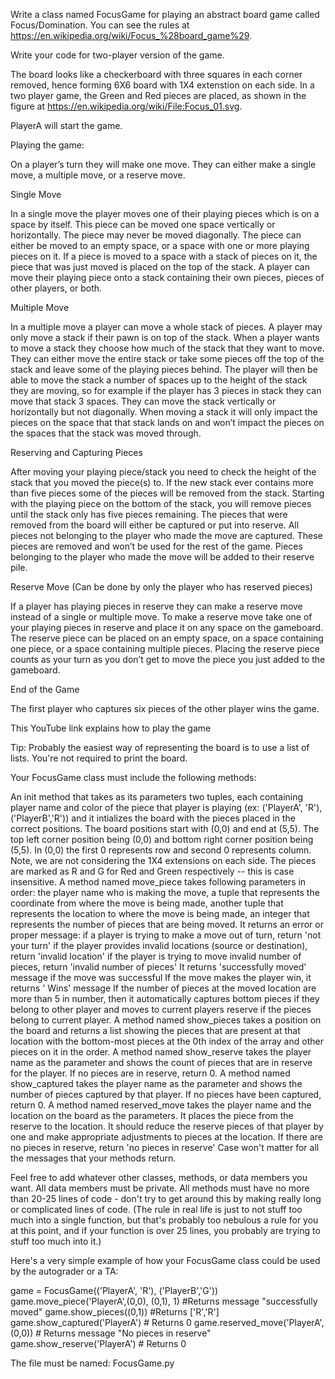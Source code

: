 Write a class named FocusGame for playing an abstract board game called Focus/Domination. You can see the rules at https://en.wikipedia.org/wiki/Focus_%28board_game%29.

Write your code for two-player version of the game.

The board looks like a checkerboard with three squares in each corner removed, hence forming 6X6 board with 1X4 extenstion on each side. In a two player game, the Green and Red pieces are placed, as shown in the figure at https://en.wikipedia.org/wiki/File:Focus_01.svg.

PlayerA will start the game.

Playing the game:

On a player’s turn they will make one move. They can either make a single move, a multiple move, or a reserve move.

Single Move

In a single move the player moves one of their playing pieces which is on a space by itself. This piece can be moved one space vertically or horizontally. The piece may never be moved diagonally. The piece can either be moved to an empty space, or a space with one or more playing pieces on it. If a piece is moved to a space with a stack of pieces on it, the piece that was just moved is placed on the top of the stack. A player can move their playing piece onto a stack containing their own pieces, pieces of other players, or both.

Multiple Move

In a multiple move a player can move a whole stack of pieces. A player may only move a stack if their pawn is on top of the stack. When a player wants to move a stack they choose how much of the stack that they want to move. They can either move the entire stack or take some pieces off the top of the stack and leave some of the playing pieces behind. The player will then be able to move the stack a number of spaces up to the height of the stack they are moving, so for example if the player has 3 pieces in stack they can move that stack 3 spaces. They can move the stack vertically or horizontally but not diagonally. When moving a stack it will only impact the pieces on the space that that stack lands on and won’t impact the pieces on the spaces that the stack was moved through.

Reserving and Capturing Pieces

After moving your playing piece/stack you need to check the height of the stack that you moved the piece(s) to. If the new stack ever contains more than five pieces some of the pieces will be removed from the stack. Starting with the playing piece on the bottom of the stack, you will remove pieces until the stack only has five pieces remaining. The pieces that were removed from the board will either be captured or put into reserve. All pieces not belonging to the player who made the move are captured. These pieces are removed and won’t be used for the rest of the game. Pieces belonging to the player who made the move will be added to their reserve pile.

Reserve Move (Can be done by only the player who has reserved pieces)

If a player has playing pieces in reserve they can make a reserve move instead of a single or multiple move. To make a reserve move take one of your playing pieces in reserve and place it on any space on the gameboard. The reserve piece can be placed on an empty space, on a space containing one piece, or a space containing multiple pieces. Placing the reserve piece counts as your turn as you don’t get to move the piece you just added to the gameboard.

End of the Game

The first player who captures six pieces of the other player wins the game.

This YouTube link explains how to play the game

Tip: Probably the easiest way of representing the board is to use a list of lists. You're not required to print the board.

Your FocusGame class must include the following methods:

An init method that takes as its parameters two tuples, each containing player name and color of the piece that player is playing (ex: ('PlayerA', 'R'), ('PlayerB','R')) and it intializes the board with the pieces placed in the correct positions. The board positions start with (0,0) and end at (5,5). The top left corner position being (0,0) and bottom right corner position being (5,5). In (0,0) the first 0 represents row and second 0 represents column. Note, we are not considering the 1X4 extensions on each side. The pieces are marked as R and G for Red and Green respectively -- this is case insensitive.
A method named move_piece takes following parameters in order: the player name who is making the move, a tuple that represents the coordinate from where the move is being made, another tuple that represents the location to where the move is being made, an integer that represents the number of pieces that are being moved.
It returns an error or proper message:
if a player is trying to make a move out of turn, return 'not your turn'
if the player provides invalid locations (source or destination), return 'invalid location'
if the player is trying to move invalid number of pieces, return 'invalid number of pieces'
It returns 'successfully moved' message if the move was successful
If the move makes the player win, it returns ' Wins' message
If the number of pieces at the moved location are more than 5 in number, then it automatically captures bottom pieces if they belong to other player and moves to current players reserve if the pieces belong to current player.
A method named show_pieces takes a position on the board and returns a list showing the pieces that are present at that location with the bottom-most pieces at the 0th index of the array and other pieces on it in the order.
A method named show_reserve takes the player name as the parameter and shows the count of pieces that are in reserve for the player. If no pieces are in reserve, return 0.
A method named show_captured takes the player name as the parameter and shows the number of pieces captured by that player. If no pieces have been captured, return 0.
A method named reserved_move takes the player name and the location on the board as the parameters. It places the piece from the reserve to the location. It should reduce the reserve pieces of that player by one and make appropriate adjustments to pieces at the location. If there are no pieces in reserve, return 'no pieces in reserve'
Case won't matter for all the messages that your methods return.

Feel free to add whatever other classes, methods, or data members you want. All data members must be private. All methods must have no more than 20-25 lines of code - don't try to get around this by making really long or complicated lines of code. (The rule in real life is just to not stuff too much into a single function, but that's probably too nebulous a rule for you at this point, and if your function is over 25 lines, you probably are trying to stuff too much into it.)

Here's a very simple example of how your FocusGame class could be used by the autograder or a TA:

game = FocusGame(('PlayerA', 'R'), ('PlayerB','G'))
game.move_piece('PlayerA',(0,0), (0,1), 1)  #Returns message "successfully moved"
game.show_pieces((0,1)) #Returns ['R','R']
game.show_captured('PlayerA') # Returns 0
game.reserved_move('PlayerA', (0,0)) # Returns message "No pieces in reserve"
game.show_reserve('PlayerA') # Returns 0

The file must be named: FocusGame.py
